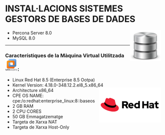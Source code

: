 # INSTAL·LACIONS SISTEMES GESTORS DE BASES DE DADES 
<img align="right" width="100" height="100" src="imatges/bbdd_logo.png"/>

- Percona Server 8.0
-  MySQL 8.0
<hr>

### Característiques de la Màquina Virtual Utilitzada <img width=40 height=40 src="imatges/vmware_logo.png"/>:
 - Linux Red Hat 8.5 (Enterprise 8.5 Ootpa)
 - Kernel Version: 4.18.0-348.12.2.el8_5.x86_64 <img align="right" width = "200" src="imatges/redhat_logo.png"/>
 - Architecture x86_64
 - CPE OS NAME: cpe:/o:redhat:enterprise_linux:8::baseos
 - 2 GB RAM
 - 2 CPU CORES
 - 50 GB Emmagatzematge
 - Targeta de Xarxa NAT
 - Targeta de Xarxa Host-Only




